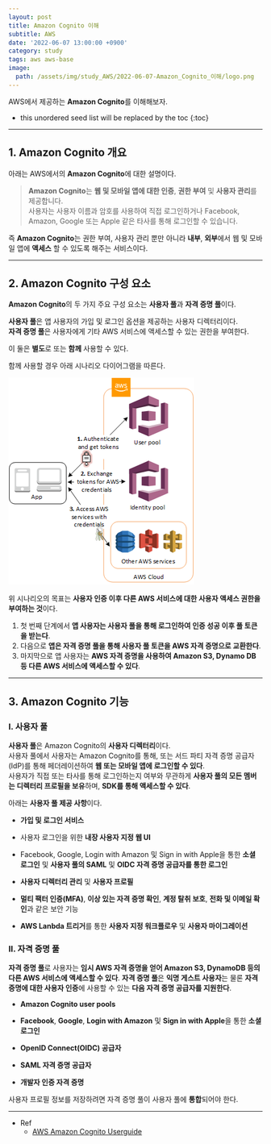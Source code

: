 ```yaml
---
layout: post
title: Amazon Cognito 이해
subtitle: AWS
date: '2022-06-07 13:00:00 +0900'
category: study
tags: aws aws-base
image:
  path: /assets/img/study_AWS/2022-06-07-Amazon_Cognito_이해/logo.png
---
```


AWS에서 제공하는 **Amazon Cognito**를 이해해보자.

<!--more-->

* this unordered seed list will be replaced by the toc
{:toc}

<hr/>

## 1. Amazon Cognito 개요

아래는 AWS에서의 **Amazon Cognito**에 대한 설명이다.

> **Amazon Cognito**는 **웹 및 모바일 앱에 대한 인증**, **권한 부여** 및 **사용자 관리**를 제공합니다. <br>
> 사용자는 사용자 이름과 암호를 사용하여 직접 로그인하거나 Facebook, Amazon, Google 또는 Apple 같은 타사를 통해 로그인할 수 있습니다.

즉 **Amazon Cognito**는 권한 부여, 사용자 관리 뿐만 아니라 **내부**, **외부**에서 웹 및 모바일 앱에 **액세스** 할 수 있도록 해주는 서비스이다.

<hr/>

## 2. Amazon Cognito 구성 요소

**Amazon Cognito**의 두 가지 주요 구성 요소는 **사용자 풀**과 **자격 증명 풀**이다. 

**사용자 풀**은 앱 사용자의 가입 및 로그인 옵션을 제공하는 사용자 디렉터리이다.<br>
**자격 증명 풀**은 사용자에게 기타 AWS 서비스에 액세스할 수 있는 권한을 부여한다.

이 둘은 **별도**로 또는 **함께** 사용할 수 있다.

함께 사용할 경우 아래 시나리오 다이어그램을 따른다.

  ![Scenario_Diagram](/assets/img/study_AWS/2022-06-07-Amazon_Cognito_이해/Scenario_Diagram.png)

위 시나리오의 목표는 **사용자 인증 이후 다른 AWS 서비스에 대한 사용자 액세스 권한을 부여하는 것**이다.

1. 첫 번째 단계에서 **앱 사용자는 사용자 풀을 통해 로그인하여 인증 성공 이후 풀 토큰을 받는다**.
2. 다음으로 **앱은 자격 증명 풀을 통해 사용자 풀 토큰을 AWS 자격 증명으로 교환한다**.
3. 마지막으로 앱 사용자는 **AWS 자격 증명을 사용하여 Amazon S3, Dynamo DB 등 다른 AWS 서비스에 액세스할 수 있다**.

<hr/>

## 3. Amazon Cognito 기능

### I. 사용자 풀

**사용자 풀**은 Amazon Cognito의 **사용자 디렉터리**이다. <br>
사용자 풀에서 사용자는 Amazon Cognito를 통해, 또는 서드 파티 자격 증명 공급자(IdP)를 통해 페더레이션하여 **웹 또는 모바일 앱에 로그인할 수 있다**. <br>
사용자가 직접 또는 타사를 통해 로그인하는지 여부와 무관하게 **사용자 풀의 모든 멤버는 디렉터리 프로필을 보유**하며, **SDK를 통해 액세스할 수 있다**.

아래는 **사용자 풀 제공 사항**이다.

* **가입 및 로그인 서비스**

* 사용자 로그인을 위한 **내장 사용자 지정 웹 UI**

* Facebook, Google, Login with Amazon 및 Sign in with Apple을 통한 **소셜 로그인** 및 **사용자 풀의 SAML** 및 **OIDC 자격 증명 공급자를 통한 로그인**

* **사용자 디렉터리 관리** 및 **사용자 프로필**

* **멀티 팩터 인증(MFA)**, **이상 있는 자격 증명 확인**, **계정 탈취 보호**, **전화 및 이메일 확인**과 같은 보안 기능

* **AWS Lanbda 트리거**를 통한 **사용자 지정 워크플로우** 및 **사용자 마이그레이션**

### II. 자격 증명 풀

**자격 증명 풀**로 사용자는 **임시 AWS 자격 증명을 얻어 Amazon S3, DynamoDB 등의 다른 AWS 서비스에 액세스할 수 있다**. 
**자격 증명 풀**은 **익명 게스트 사용자**는 물론 **자격 증명에 대한 사용자 인증**에 사용할 수 있는 **다음 자격 증명 공급자를 지원한다**.

* **Amazon Cognito user pools**

* **Facebook**, **Google**, **Login with Amazon** 및 **Sign in with Apple**을 통한 **소셜 로그인**

* **OpenID Connect(OIDC) 공급자**

* **SAML 자격 증명 공급자**

* **개발자 인증 자격 증명**

사용자 프로필 정보를 저장하려면 자격 증명 풀이 사용자 풀에 **통합**되어야 한다.

<hr/>

* Ref
  - [AWS Amazon Cognito Userguide](https://docs.aws.amazon.com/ko_kr/cognito/latest/developerguide/what-is-amazon-cognito.html)